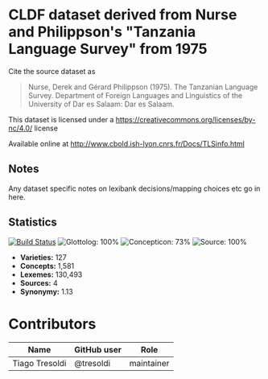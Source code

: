 # CLDF dataset derived from Nurse and Philippson's "Tanzania Language Survey" from 1975

Cite the source dataset as

> Nurse, Derek and Gérard Philippson (1975). The Tanzanian Language Survey. Department of Foreign Languages and Linguistics of the University of Dar es Salaam: Dar es Salaam.

This dataset is licensed under a https://creativecommons.org/licenses/by-nc/4.0/ license

Available online at http://www.cbold.ish-lyon.cnrs.fr/Docs/TLSinfo.html

## Notes

Any dataset specific notes on lexibank decisions/mapping choices etc go in here.


## Statistics


[![Build Status](https://travis-ci.org/lexibank/tls.svg?branch=master)](https://travis-ci.org/lexibank/tls)
![Glottolog: 100%](https://img.shields.io/badge/Glottolog-100%25-brightgreen.svg "Glottolog: 100%")
![Concepticon: 73%](https://img.shields.io/badge/Concepticon-73%25-yellow.svg "Concepticon: 73%")
![Source: 100%](https://img.shields.io/badge/Source-100%25-brightgreen.svg "Source: 100%")

- **Varieties:** 127
- **Concepts:** 1,581
- **Lexemes:** 130,493
- **Sources:** 4
- **Synonymy:** 1.13

# Contributors

Name | GitHub user | Role
--- | --- | ---
Tiago Tresoldi | @tresoldi | maintainer


